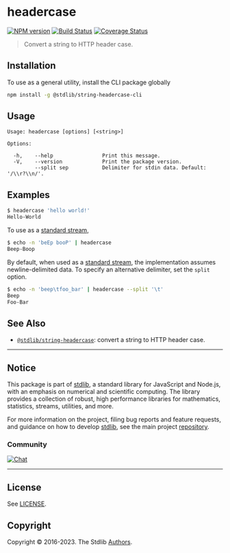 <!--

@license Apache-2.0

Copyright (c) 2023 The Stdlib Authors.

Licensed under the Apache License, Version 2.0 (the "License");
you may not use this file except in compliance with the License.
You may obtain a copy of the License at

   http://www.apache.org/licenses/LICENSE-2.0

Unless required by applicable law or agreed to in writing, software
distributed under the License is distributed on an "AS IS" BASIS,
WITHOUT WARRANTIES OR CONDITIONS OF ANY KIND, either express or implied.
See the License for the specific language governing permissions and
limitations under the License.

-->

# headercase

[![NPM version][npm-image]][npm-url] [![Build Status][test-image]][test-url] [![Coverage Status][coverage-image]][coverage-url] <!-- [![dependencies][dependencies-image]][dependencies-url] -->

> Convert a string to HTTP header case.

<!-- Package usage documentation. -->





<!-- Package usage examples. -->





<section class="cli">



<section class="installation">

## Installation

To use as a general utility, install the CLI package globally

```bash
npm install -g @stdlib/string-headercase-cli
```

</section>

<!-- CLI usage documentation. -->

<section class="usage">

## Usage

```text
Usage: headercase [options] [<string>]

Options:

  -h,    --help                Print this message.
  -V,    --version             Print the package version.
         --split sep           Delimiter for stdin data. Default: '/\\r?\\n/'.
```

</section>

<!-- /.usage -->

<!-- CLI usage notes. Make sure to keep an empty line after the `section` element and another before the `/section` close. -->



<section class="examples">

## Examples

```bash
$ headercase 'hello world!'
Hello-World
```

To use as a [standard stream][standard-streams],

```bash
$ echo -n 'beEp booP' | headercase
Beep-Boop
```

By default, when used as a [standard stream][standard-streams], the implementation assumes newline-delimited data. To specify an alternative delimiter, set the `split` option.

```bash
$ echo -n 'beep\tfoo_bar' | headercase --split '\t'
Beep
Foo-Bar
```

</section>

<!-- /.examples -->

</section>

<!-- /.cli -->

<!-- Section for related `stdlib` packages. Do not manually edit this section, as it is automatically populated. -->

<section class="related">

## See Also

-   <span class="package-name">[`@stdlib/string-headercase`][@stdlib/string-headercase]</span><span class="delimiter">: </span><span class="description">convert a string to HTTP header case.</span>


</section>

<!-- /.related -->

<!-- Section for all links. Make sure to keep an empty line after the `section` element and another before the `/section` close. -->


<section class="main-repo" >

* * *

## Notice

This package is part of [stdlib][stdlib], a standard library for JavaScript and Node.js, with an emphasis on numerical and scientific computing. The library provides a collection of robust, high performance libraries for mathematics, statistics, streams, utilities, and more.

For more information on the project, filing bug reports and feature requests, and guidance on how to develop [stdlib][stdlib], see the main project [repository][stdlib].

### Community

[![Chat][chat-image]][chat-url]

---

## License

See [LICENSE][stdlib-license].


## Copyright

Copyright &copy; 2016-2023. The Stdlib [Authors][stdlib-authors].

</section>

<!-- /.stdlib -->

<!-- Section for all links. Make sure to keep an empty line after the `section` element and another before the `/section` close. -->

<section class="links">

[npm-image]: http://img.shields.io/npm/v/@stdlib/string-headercase-cli.svg
[npm-url]: https://npmjs.org/package/@stdlib/string-headercase-cli

[test-image]: https://github.com/stdlib-js/string-headercase@v0.0.3/actions/workflows/test.yml/badge.svg?branch=v0.0.3
[test-url]: https://github.com/stdlib-js/string-headercase@v0.0.3/actions/workflows/test.yml?query=branch:v0.0.3

[coverage-image]: https://img.shields.io/codecov/c/github/stdlib-js/string-headercase@v0.0.3/main.svg
[coverage-url]: https://codecov.io/github/stdlib-js/string-headercase@v0.0.3?branch=main

<!--

[dependencies-image]: https://img.shields.io/david/stdlib-js/string-headercase@v0.0.3.svg
[dependencies-url]: https://david-dm.org/stdlib-js/string-headercase@v0.0.3/main

-->

[chat-image]: https://img.shields.io/gitter/room/stdlib-js/stdlib.svg
[chat-url]: https://app.gitter.im/#/room/#stdlib-js_stdlib:gitter.im

[stdlib]: https://github.com/stdlib-js/stdlib

[stdlib-authors]: https://github.com/stdlib-js/stdlib/graphs/contributors

[cli-section]: https://github.com/stdlib-js/string-headercase@v0.0.3#cli
[cli-url]: https://github.com/stdlib-js/string-headercase@v0.0.3/tree/cli
[@stdlib/string-headercase]: https://github.com/stdlib-js/string-headercase@v0.0.3/tree/main

[umd]: https://github.com/umdjs/umd
[es-module]: https://developer.mozilla.org/en-US/docs/Web/JavaScript/Guide/Modules

[deno-url]: https://github.com/stdlib-js/string-headercase@v0.0.3/tree/deno
[umd-url]: https://github.com/stdlib-js/string-headercase@v0.0.3/tree/umd
[esm-url]: https://github.com/stdlib-js/string-headercase@v0.0.3/tree/esm
[branches-url]: https://github.com/stdlib-js/string-headercase@v0.0.3/blob/main/branches.md

[stdlib-license]: https://raw.githubusercontent.com/stdlib-js/string-headercase@v0.0.3/main/LICENSE

[standard-streams]: https://en.wikipedia.org/wiki/Standard_streams

[mdn-regexp]: https://developer.mozilla.org/en-US/docs/Web/JavaScript/Guide/Regular_Expressions

</section>

<!-- /.links -->
